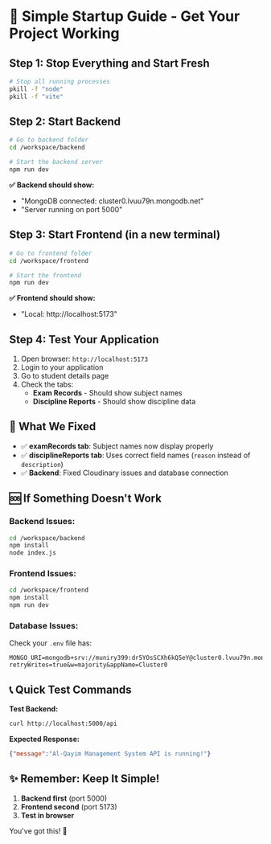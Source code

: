 # 🚀 Simple Startup Guide - Get Your Project Working

## Step 1: Stop Everything and Start Fresh

```bash
# Stop all running processes
pkill -f "node"
pkill -f "vite"
```

## Step 2: Start Backend

```bash
# Go to backend folder
cd /workspace/backend

# Start the backend server
npm run dev
```

**✅ Backend should show:** 
- "MongoDB connected: cluster0.lvuu79n.mongodb.net"
- "Server running on port 5000"

## Step 3: Start Frontend (in a new terminal)

```bash
# Go to frontend folder
cd /workspace/frontend

# Start the frontend
npm run dev
```

**✅ Frontend should show:**
- "Local: http://localhost:5173"

## Step 4: Test Your Application

1. Open browser: `http://localhost:5173`
2. Login to your application
3. Go to student details page
4. Check the tabs:
   - **Exam Records** - Should show subject names
   - **Discipline Reports** - Should show discipline data

## 🎯 What We Fixed

- ✅ **examRecords tab**: Subject names now display properly
- ✅ **disciplineReports tab**: Uses correct field names (`reason` instead of `description`)
- ✅ **Backend**: Fixed Cloudinary issues and database connection

## 🆘 If Something Doesn't Work

### Backend Issues:
```bash
cd /workspace/backend
npm install
node index.js
```

### Frontend Issues:
```bash
cd /workspace/frontend
npm install
npm run dev
```

### Database Issues:
Check your `.env` file has:
```
MONGO_URI=mongodb+srv://muniry399:dr5YOsSCXh6kQ5eY@cluster0.lvuu79n.mongodb.net/?retryWrites=true&w=majority&appName=Cluster0
```

## 📞 Quick Test Commands

**Test Backend:**
```bash
curl http://localhost:5000/api
```

**Expected Response:**
```json
{"message":"Al-Qayim Management System API is running!"}
```

## ✨ Remember: Keep It Simple!

1. **Backend first** (port 5000)
2. **Frontend second** (port 5173) 
3. **Test in browser**

You've got this! 💪